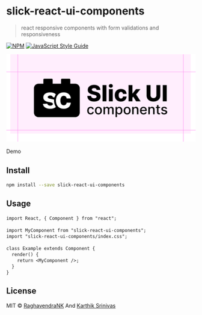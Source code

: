 # slick-react-ui-components

> react responsive components with form validations and responsiveness

[![NPM](https://img.shields.io/npm/v/slick-react-ui-components.svg)](https://www.npmjs.com/package/slick-react-ui-components) [![JavaScript Style Guide](https://img.shields.io/badge/code_style-standard-brightgreen.svg)](https://standardjs.com)

![alt tag](https://github.com/RaghavendraNK/slick-react-ui-components/blob/main/slick-react-ui-components/LogoTitle~bSeopQPk.svg)

<a heref='https://slick-react-ui-components.herokuapp.com/'>Demo</a>

## Install

```bash
npm install --save slick-react-ui-components
```

## Usage

```tsx
import React, { Component } from "react";

import MyComponent from "slick-react-ui-components";
import "slick-react-ui-components/index.css";

class Example extends Component {
  render() {
    return <MyComponent />;
  }
}
```

## License

MIT © [RaghavendraNK](https://github.com/RaghavendraNK) And [Karthik Srinivas](https://github.com/orgs/KR-Inc/people/aathis)
